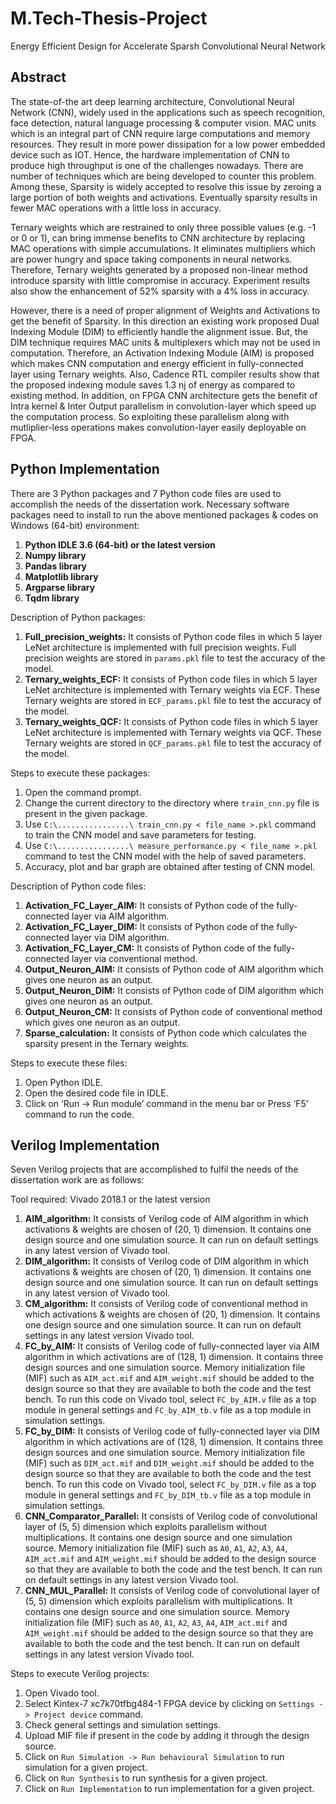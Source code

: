 # M.Tech-Thesis-Project
Energy Efficient Design for Accelerate Sparsh Convolutional Neural Network

## Abstract

The state-of-the art deep learning architecture, Convolutional Neural Network (CNN), widely
used in the applications such as speech recognition, face detection, natural language processing &
computer vision. MAC units which is an integral part of CNN require large computations and
memory resources. They result in more power dissipation for a low power embedded device such
as IOT. Hence, the hardware implementation of CNN to produce high throughput is one of the
challenges nowadays. There are number of techniques which are being developed to counter this
problem. Among these, Sparsity is widely accepted to resolve this issue by zeroing a large portion
of both weights and activations. Eventually sparsity results in fewer MAC operations with a little
loss in accuracy.

Ternary weights which are restrained to only three possible values (e.g. -1 or 0 or 1), can bring
immense benefits to CNN architecture by replacing MAC operations with simple accumulations.
It eliminates multipliers which are power hungry and space taking components in neural networks.
Therefore, Ternary weights generated by a proposed non-linear method introduce sparsity with
little compromise in accuracy. Experiment results also show the enhancement of 52% sparsity with
a 4% loss in accuracy.

However, there is a need of proper alignment of Weights and Activations to get the benefit
of Sparsity. In this direction an existing work proposed Dual Indexing Module (DIM) to efficiently
handle the alignment issue. But, the DIM technique requires MAC units & multiplexers which may
not be used in computation. Therefore, an Activation Indexing Module (AIM) is proposed which
makes CNN computation and energy efficient in fully-connected layer using Ternary weights. Also,
Cadence RTL compiler results show that the proposed indexing module saves 1.3 nj of energy as
compared to existing method. In addition, on FPGA CNN architecture gets the benefit of Intra
kernel & Inter Output parallelism in convolution-layer which speed up the computation process.
So exploiting these parallelism along with mutliplier-less operations makes convolution-layer easily
deployable on FPGA.


## Python Implementation

There are 3 Python packages and 7 Python code files are used to accomplish the needs of the dissertation work.
Necessary software packages need to install to run the above mentioned packages & codes on Windows (64-bit) environment:

1. __Python IDLE 3.6 (64-bit) or the latest version__
2. __Numpy library__
3. __Pandas library__
4. __Matplotlib library__
5. __Argparse library__
6. __Tqdm library__

Description of Python packages:

1. __Full_precision_weights:__ It consists of Python code files in which 5 layer LeNet architecture is implemented with full precision weights. Full precision weights are stored in `params.pkl` file to test the accuracy of the model.
2. __Ternary_weights_ECF:__ It consists of Python code files in which 5 layer LeNet architecture is implemented with Ternary weights via ECF. These Ternary weights are stored in `ECF_params.pkl` file to test the accuracy of the model.
3. __Ternary_weights_QCF:__ It consists of Python code files in which 5 layer LeNet architecture is implemented with Ternary weights via QCF. These Ternary weights are stored in `QCF_params.pkl` file to test the accuracy of the model.

Steps to execute these packages:

1. Open the command prompt.
2. Change the current directory to the directory where `train_cnn.py` file is present in the given package.
3. Use `C:\................\ train_cnn.py < file_name >.pkl` command to train the CNN model and save parameters for testing.
4. Use `C:\................\ measure_performance.py < file_name >.pkl` command to test the CNN model with the help of saved parameters.
5. Accuracy, plot and bar graph are obtained after testing of CNN model.

Description of Python code files:

1. __Activation_FC_Layer_AIM:__ It consists of Python code of the fully-connected layer via AIM algorithm.
2. __Activation_FC_Layer_DIM:__ It consists of Python code of the fully-connected layer via DIM algorithm.
3. __Activation_FC_Layer_CM:__ It consists of Python code of the fully-connected layer via conventional method.
4. __Output_Neuron_AIM:__ It consists of Python code of AIM algorithm which gives one neuron as an output.
5. __Output_Neuron_DIM:__ It consists of Python code of DIM algorithm which gives one neuron as an output.
6. __Output_Neuron_CM:__ It consists of Python code of conventional method which gives one neuron as an output.
7. __Sparse_calculation:__ It consists of Python code which calculates the sparsity present in the Ternary weights.

Steps to execute these files:
1. Open Python IDLE.
2. Open the desired code file in IDLE.
3. Click on ‘Run -> Run module’ command in the menu bar or Press ‘F5’ command to run the code.

## Verilog Implementation

Seven Verilog projects that are accomplished to fulfil the needs of the dissertation work are as follows:

Tool required: Vivado 2018.1 or the latest version

1. __AIM_algorithm:__ It consists of Verilog code of AIM algorithm in which activations & weights are chosen of (20, 1) dimension. It contains one design source and one simulation source. It can run on default settings in any latest version of Vivado tool.
2. __DIM_algorithm:__ It consists of Verilog code of DIM algorithm in which activations & weights are chosen of (20, 1) dimension. It contains one design source and one simulation source. It can run on default settings in any latest version of Vivado tool.
3. __CM_algorithm:__ It consists of Verilog code of conventional method in which activations & weights are chosen of (20, 1) dimension. It contains one design source and one simulation source. It can run on default settings in any latest version Vivado tool.
4. __FC_by_AIM:__ It consists of Verilog code of fully-connected layer via AIM algorithm in which activations are of (128, 1) dimension. It contains three design sources and one simulation source. Memory initialization file (MIF) such as `AIM_act.mif` and `AIM_weight.mif` should be added to the design source so that they are available to both the code and the test bench. To run this code on Vivado tool, select `FC_by_AIM.v` file as a top module in general settings and `FC_by_AIM_tb.v` file as a top module in simulation settings.
5. __FC_by_DIM:__ It consists of Verilog code of fully-connected layer via DIM algorithm in which activations are of (128, 1) dimension. It contains three design sources and one simulation source. Memory initialization file (MIF) such as `DIM_act.mif` and `DIM_weight.mif` should be added to the design source so that they are available to both the code and the test bench. To run this code on Vivado tool, select `FC_by_DIM.v` file as a top module in general settings and `FC_by_DIM_tb.v` file as a top module in simulation settings.
6. __CNN_Comparator_Parallel:__ It consists of Verilog code of convolutional layer of (5, 5) dimension which exploits parallelism without multiplications. It contains one design source and one simulation source. Memory initialization file (MIF) such as `A0`, `A1`,
`A2`, `A3`, `A4`, `AIM_act.mif` and `AIM_weight.mif` should be added to the design source so that they are available to both the code and the test bench. It can run on default settings in any latest version Vivado tool.
7. __CNN_MUL_Parallel:__ It consists of Verilog code of convolutional layer of (5, 5) dimension which exploits parallelism with multiplications. It contains one design source and one simulation source. Memory initialization file (MIF) such as `A0`, `A1`, `A2`, `A3`, `A4`, `AIM_act.mif` and `AIM_weight.mif` should be added to the design source so that they are available to both the code and the test bench. It can run on default settings in any latest version Vivado tool.

Steps to execute Verilog projects:

1. Open Vivado tool.
2. Select Kintex-7 xc7k70tfbg484-1 FPGA device by clicking on `Settings -> Project device` command.
3. Check general settings and simulation settings.
4. Upload MIF file if present in the code by adding it through the design source.
5. Click on `Run Simulation -> Run behavioural Simulation` to run simulation for a given project.
6. Click on `Run Synthesis` to run synthesis for a given project.
7. Click on `Run Implementation` to run implementation for a given project.
